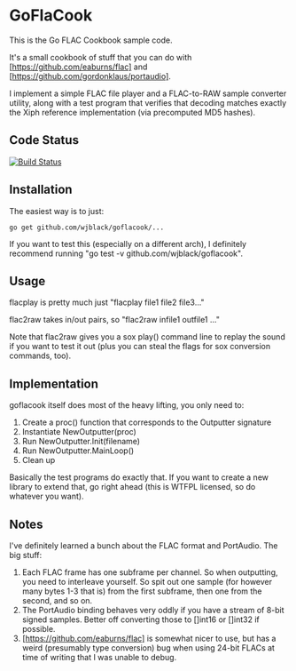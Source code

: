 GoFlaCook
=========
This is the Go FLAC Cookbook sample code.

It's a small cookbook of stuff that you can do with
[https://github.com/eaburns/flac] and
[https://github.com/gordonklaus/portaudio].

I implement a simple FLAC file player and a FLAC-to-RAW sample converter
utility, along with a test program that verifies that decoding matches exactly
the Xiph reference implementation (via precomputed MD5 hashes).


Code Status
-----------
[![Build Status](https://travis-ci.org/wjblack/goflacook.svg?branch=master)](https://travis-ci.org/wjblack/goflacook)


Installation
------------
The easiest way is to just:

`go get github.com/wjblack/goflacook/...`

If you want to test this (especially on a different arch), I definitely
recommend running "go test -v github.com/wjblack/goflacook".


Usage
-----
flacplay is pretty much just "flacplay file1 file2 file3..."

flac2raw takes in/out pairs, so "flac2raw infile1 outfile1 ..."

Note that flac2raw gives you a sox play() command line to replay the sound
if you want to test it out (plus you can steal the flags for sox conversion
commands, too).


Implementation
--------------
goflacook itself does most of the heavy lifting, you only need to:

1. Create a proc() function that corresponds to the Outputter signature
2. Instantiate NewOutputter(proc)
3. Run NewOutputter.Init(filename)
4. Run NewOutputter.MainLoop()
5. Clean up

Basically the test programs do exactly that.  If you want to create a new
library to extend that, go right ahead (this is WTFPL licensed, so do whatever
you want).


Notes
-----
I've definitely learned a bunch about the FLAC format and PortAudio.  The
big stuff:

1. Each FLAC frame has one subframe per channel.  So when outputting, you need
   to interleave yourself.  So spit out one sample (for however many bytes 1-3
   that is) from the first subframe, then one from the second, and so on.
2. The PortAudio binding behaves very oddly if you have a stream of 8-bit
   signed samples.  Better off converting those to []int16 or []int32 if
   possible.
3. [https://github.com/eaburns/flac] is somewhat nicer to use, but has a
   weird (presumably type conversion) bug when using 24-bit FLACs at time
   of writing that I was unable to debug.

